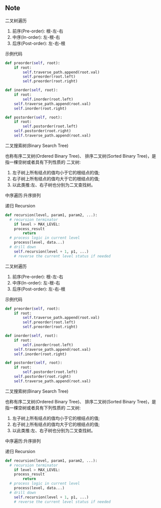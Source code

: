## Note

二叉树遍历 

1. 前序(Pre-order): 根-左-右
2. 中序(In-order): 左-根-右 
3. 后序(Post-order): 左-右-根 

示例代码 

```python
def preorder(self, root):
	if root:
	 	self.traverse_path.append(root.val) 
		self.preorder(root.left) 
		self.preorder(root.right) 

def inorder(self, root):
	if root:
 		self.inorder(root.left) 
    self.traverse_path.append(root.val) 
    self.inorder(root.right) 

def postorder(self, root):
	if root:
 		self.postorder(root.left) 
    self.postorder(root.right) 
    self.traverse_path.append(root.val) 

```



二叉搜索树(Binary Search Tree)

也称有序二叉树(Ordered Binary Tree)、 排序二叉树(Sorted Binary Tree)，是指一棵空树或者具有下列性质的 二叉树:

1. 左子树上所有结点的值均小于它的根结点的值;
2. 右子树上所有结点的值均大于它的根结点的值;
3. 以此类推:左、右子树也分别为二叉查找树。

中序遍历:升序排列

递归 Recursion 

```python
def recursion(level, param1, param2, ...): 
  # recursion terminator
	if level > MAX_LEVEL:
    process_result
		return
  # process logic in current level
	process(level, data...) 
  # drill down
	self.recursion(level + 1, p1, ...)
	# reverse the current level status if needed
```





二叉树遍历 

1. 前序(Pre-order): 根-左-右
2. 中序(In-order): 左-根-右 
3. 后序(Post-order): 左-右-根 

示例代码 

```python
def preorder(self, root):
	if root:
	 	self.traverse_path.append(root.val) 
		self.preorder(root.left) 
		self.preorder(root.right) 

def inorder(self, root):
	if root:
 		self.inorder(root.left) 
    self.traverse_path.append(root.val) 
    self.inorder(root.right) 

def postorder(self, root):
	if root:
 		self.postorder(root.left) 
    self.postorder(root.right) 
    self.traverse_path.append(root.val) 

```



二叉搜索树(Binary Search Tree)

也称有序二叉树(Ordered Binary Tree)、 排序二叉树(Sorted Binary Tree)，是指一棵空树或者具有下列性质的 二叉树:

1. 左子树上所有结点的值均小于它的根结点的值;
2. 右子树上所有结点的值均大于它的根结点的值;
3. 以此类推:左、右子树也分别为二叉查找树。

中序遍历:升序排列

递归 Recursion 

```python
def recursion(level, param1, param2, ...): 
  # recursion terminator
	if level > MAX_LEVEL:
    process_result
		return
  # process logic in current level
	process(level, data...) 
  # drill down
	self.recursion(level + 1, p1, ...)
	# reverse the current level status if needed
```



